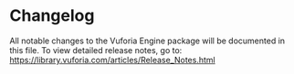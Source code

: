 # Changelog
All notable changes to the Vuforia Engine package will be documented in this file.
To view detailed release notes, go to: https://library.vuforia.com/articles/Release_Notes.html